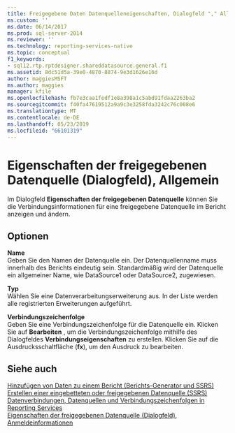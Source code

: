 ```yaml
---
title: Freigegebene Daten Datenquelleneigenschaften, Dialogfeld "," Allgemein | Microsoft-Dokumentation
ms.custom: ''
ms.date: 06/14/2017
ms.prod: sql-server-2014
ms.reviewer: ''
ms.technology: reporting-services-native
ms.topic: conceptual
f1_keywords:
- sql12.rtp.rptdesigner.shareddatasource.general.f1
ms.assetid: 8dc51d5a-39e0-4870-8874-9e3d1626e16d
author: maggiesMSFT
ms.author: maggies
manager: kfile
ms.openlocfilehash: fb7e3caa1fedf1e8a398a1c5abd91fdaa2263ba2
ms.sourcegitcommit: f40fa47619512a9a9c3e3258fda3242c76c008e6
ms.translationtype: MT
ms.contentlocale: de-DE
ms.lasthandoff: 05/23/2019
ms.locfileid: "66101319"
---
```

# <a name="shared-data-source-properties-dialog-box-general"></a>Eigenschaften der freigegebenen Datenquelle (Dialogfeld), Allgemein
  Im Dialogfeld **Eigenschaften der freigegebenen Datenquelle** können Sie die Verbindungsinformationen für eine freigegebene Datenquelle im Bericht anzeigen und ändern.  
  
## <a name="options"></a>Optionen  
 **Name**  
 Geben Sie den Namen der Datenquelle ein. Der Datenquellenname muss innerhalb des Berichts eindeutig sein. Standardmäßig wird der Datenquelle ein allgemeiner Name, wie DataSource1 oder DataSource2, zugewiesen.  
  
 **Typ**  
 Wählen Sie eine Datenverarbeitungserweiterung aus. In der Liste werden alle registrierten Erweiterungen aufgeführt.  
  
 **Verbindungszeichenfolge**  
 Geben Sie eine Verbindungszeichenfolge für die Datenquelle ein. Klicken Sie auf **Bearbeiten** , um die Verbindungszeichenfolge mithilfe des Dialogfeldes **Verbindungseigenschaften** zu erstellen. Klicken Sie auf die Ausdrucksschaltfläche (**fx**), um den Ausdruck zu bearbeiten.  
  
## <a name="see-also"></a>Siehe auch  
 [Hinzufügen von Daten zu einem Bericht &#40;Berichts-Generator und SSRS&#41;](report-data/report-datasets-ssrs.md)   
 [Erstellen einer eingebetteten oder freigegebenen Datenquelle &#40;SSRS&#41;](../../2014/reporting-services/create-an-embedded-or-shared-data-source-ssrs.md)   
 [Datenverbindungen, Datenquellen und Verbindungszeichenfolgen in Reporting Services](../../2014/reporting-services/data-connections-data-sources-and-connection-strings-in-reporting-services.md)   
 [Eigenschaften der freigegebenen Datenquelle (Dialogfeld), Anmeldeinformationen](../../2014/reporting-services/shared-data-source-properties-dialog-box-credentials.md)  
  
  
